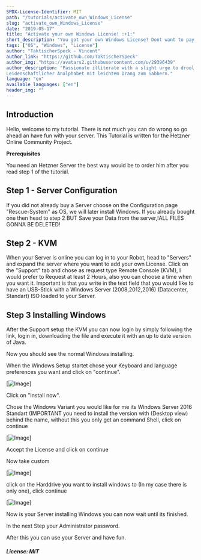 ```yaml
---
SPDX-License-Identifier: MIT
path: "/tutorials/activate_own_Windows_License"
slug: "activate_own_Windows_License"
date: "2019-05-17"
title: "Activate your own Windows License! :+1:"
short_description: "You got your own Windows License? Dont want to pay for an License or rent License from Hetzner? Than you just have to stay tuned"
tags: ["OS", "Windows", "License"]
author: "TaktischerSpeck - Vincent"
author_link: "https://github.com/TaktischerSpeck"
author_img: "https://avatars2.githubusercontent.com/u/29396439"
author_description: "Passionate illiterate with a slight urge to drool.
Leidenschaftlicher Analphabet mit leichtem Drang zum Sabbern."
language: "en"
available_languages: ["en"]
header_img: ""
---
```


<!-- This where the actual tutorial begins. You don't need to write out the title again, having it in the frontmatter above is enough. -->

## Introduction

Hello, welcome to my tutorial. There is not much you can do wrong so go ahead an have fun with your server. 
This Tutorial is written for the Hetzner Online Community Project.

**Prerequisites**

You need an Hetzner Server the best way would be to order him after you read step 1 of the tutorial.

## Step 1 - Server Configuration

If you did not already buy a Server choose on the Configuration page "Rescue-System" as OS, we will later install Windows.
If you already bought one then head to step 2 BUT Save your Data from the server,!ALL FILES GONNA BE DELETED!

## Step 2 - KVM

When your Server is online you can log in to your Robot, head to "Servers" and expand the server where you want to add your own License. Click on the "Support" tab and chose as request type Remote Console (KVM), I would prefer to Request at least 2 Hours, also you can choose a time when you want it. 
Important is that you write in the text field that you would like to have an USB-Stick with a Windows Server (2008,2012,2016) (Datacenter, Standart) ISO loaded to your Server.

## Step 3 Installing Windows

After the Support setup the KVM you can now login by simply following the link, login in, downloading the file and execute it with an up to date version of Java.

Now you should see the normal Windows installing.

When the Windows Setup startet chose your Keyboard and language preferences you want and click on "continue".

[![Image](https://thelastgamer.de/10.PNG)]

Click on "Install now".

Chose the Windows Variant you would like for me its Windows Server 2016 Standart (IMPORTANT you need to install the version with (Desktop view) behind the name, without this you only get an command Shell, click on continue

[![Image](https://thelastgamer.de/11.PNG)]

Accept the License and click on continue


Now take custom 

[![Image](https://thelastgamer.de/12.PNG)]

click on the Harddrive you want to install windows to (In my case there is only one), click continue

[![Image](https://thelastgamer.de/13.PNG)]

Now is your Server installing Windows you can now wait until its finished.

In the next Step your Administrator password.

After this you can use your Server and have fun.

##### License: MIT

<!---

Contributors's Certificate of Origin

By making a contribution to this project, I certify that:

(a) The contribution was created in whole or in part by me and I have
    the right to submit it under the license indicated in the file; or

(b) The contribution is based upon previous work that, to the best of my
    knowledge, is covered under an appropriate license and I have the
    right under that license to submit that work with modifications,
    whether created in whole or in part by me, under the same license
    (unless I am permitted to submit under a different license), as
    indicated in the file; or

(c) The contribution was provided directly to me by some other person
    who certified (a), (b) or (c) and I have not modified it.

(d) I understand and agree that this project and the contribution are
    public and that a record of the contribution (including all personal
    information I submit with it, including my sign-off) is maintained
    indefinitely and may be redistributed consistent with this project
    or the license(s) involved.

Signed-off-by: TaktischerSpeck - Vincent Buß, vincent.buss@thelastgamer.de

-->
